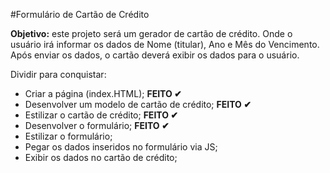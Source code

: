 #Formulário de Cartão de Crédito

**Objetivo:** este projeto será um gerador de cartão de crédito. Onde o usuário irá informar os dados de Nome (titular), Ano e Mês do Vencimento. Após enviar os dados, o cartão deverá exibir os dados para o usuário.

Dividir para conquistar:
* Criar a página (index.HTML); **FEITO ✔**
* Desenvolver um modelo de cartão de crédito; **FEITO ✔**
* Estilizar o cartão de crédito; **FEITO ✔**
* Desenvolver o formulário; **FEITO ✔**
* Estilizar o formulário;
* Pegar os dados inseridos no formulário via JS;
* Exibir os dados no cartão de crédito;